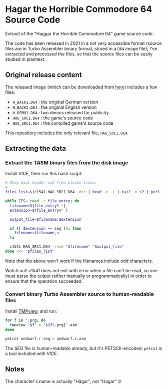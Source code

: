 # Hagar the Horrible Commodore 64 Source Code

Extract of the "Haggar the Horrible Commodore 64" game source code.

The code has been released in 2021 in a not very accessible format (source files are in Turbo Assembler binary format, stored in a `D64` image file); I've extracted and processed the files, so that the source files can be easily studied in plaintext.

## Original release content

The released image (which can be downloaded from [here](https://archive.org/details/hagar-the-horrible-c-64-kingsoft-1992-source-code.-7z)) includes a few files:

- `H_BACK1.D64`  : the original German version
- `H_BACK2.D64`  : the original English version
- `H_DEMO1.D64`  : two demos released for publicity
- `HAG_SRC1.D64` : the game's source code
- `HAG_SRC2.D64` : the compiled game's source code

This repository includes the only relevant file, `HAG_SRC1.D64`.

## Extracting the data

### Extract the TASM binary files from the disk image

Install VICE, then run this bash script:

```sh
# Skip disk header and free blocks lines.
#
files_list=$(c1541 HAG_SRC1.D64 -dir | head -n -1 | tail -n +2 | perl -lne 'print "$1 $2" if /"(.+)" +(\w+) $/')

while IFS= read -r file_entry; do
  filename=${file_entry% *}
  extension=${file_entry#* }

  output_file=$filename.$extension

  if [[ $extension == seq ]]; then
    filename=$filename,s
  fi

  c1541 HAG_SRC1.D64 -read "$filename" "$output_file"
done <<< "$files_list"
```

Note that the above won't work if the filenames include odd characters.

Watch out! c1541 does _not_ exit with error when a file can't be read, so one must parse the output (either manually or programmatically) in order to ensure that the operation succeeded.

### Convert binary Turbo Assembler source to human-readable files

Install [TMPview](https://style64.org/release/tmpview-v1.3.1-style), and run:

```sh
for f in *.prg; do
  tmpview "$f" > "${f%.prg}".asm
done

petcat undwarf.r.seq > undwarf.r.asm
```

The SEQ file is human-readable already, but it's PETSCII-encoded; `petcat` is a tool included with VICE.

## Notes

The character's name is actually "Hägar", not "Hagar" 🤓

